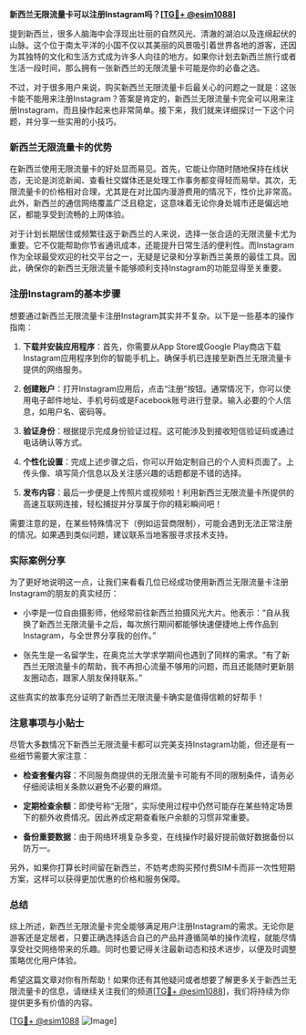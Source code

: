 **新西兰无限流量卡可以注册Instagram吗？[[TG💪+ @esim1088](https://t.me/s/esim1088)]**

提到新西兰，很多人脑海中会浮现出壮丽的自然风光、清澈的湖泊以及连绵起伏的山脉。这个位于南太平洋的小国不仅以其美丽的风景吸引着世界各地的游客，还因为其独特的文化和生活方式成为许多人向往的地方。如果你计划去新西兰旅行或者生活一段时间，那么拥有一张新西兰的无限流量卡可能是你的必备之选。

不过，对于很多用户来说，购买新西兰无限流量卡后最关心的问题之一就是：这张卡能不能用来注册Instagram？答案是肯定的，新西兰无限流量卡完全可以用来注册Instagram，而且操作起来也非常简单。接下来，我们就来详细探讨一下这个问题，并分享一些实用的小技巧。

### 新西兰无限流量卡的优势

在新西兰使用无限流量卡的好处显而易见。首先，它能让你随时随地保持在线状态，无论是浏览新闻、查看社交媒体还是处理工作事务都变得轻而易举。其次，无限流量卡的价格相对合理，尤其是在对比国内漫游费用的情况下，性价比非常高。此外，新西兰的通信网络覆盖广泛且稳定，这意味着无论你身处城市还是偏远地区，都能享受到流畅的上网体验。

对于计划长期居住或频繁往返于新西兰的人来说，选择一张合适的无限流量卡尤为重要。它不仅能帮助你节省通讯成本，还能提升日常生活的便利性。而Instagram作为全球最受欢迎的社交平台之一，无疑是记录和分享新西兰美景的最佳工具。因此，确保你的新西兰无限流量卡能够顺利支持Instagram的功能显得至关重要。

### 注册Instagram的基本步骤

想要通过新西兰无限流量卡注册Instagram其实并不复杂。以下是一些基本的操作指南：

1. **下载并安装应用程序**：首先，你需要从App Store或Google Play商店下载Instagram应用程序到你的智能手机上。确保手机已连接至新西兰无限流量卡提供的网络服务。

2. **创建账户**：打开Instagram应用后，点击“注册”按钮。通常情况下，你可以使用电子邮件地址、手机号码或是Facebook账号进行登录。输入必要的个人信息，如用户名、密码等。

3. **验证身份**：根据提示完成身份验证过程。这可能涉及到接收短信验证码或通过电话确认等方式。

4. **个性化设置**：完成上述步骤之后，你可以开始定制自己的个人资料页面了。上传头像、填写简介信息以及关注感兴趣的话题都是不错的选择。

5. **发布内容**：最后一步便是上传照片或视频啦！利用新西兰无限流量卡所提供的高速互联网连接，轻松捕捉并分享属于你的精彩瞬间吧！

需要注意的是，在某些特殊情况下（例如运营商限制），可能会遇到无法正常注册的情况。如果遇到类似问题，建议联系当地客服寻求技术支持。

### 实际案例分享

为了更好地说明这一点，让我们来看看几位已经成功使用新西兰无限流量卡注册Instagram的朋友的真实经历：

- 小李是一位自由摄影师，他经常前往新西兰拍摄风光大片。他表示：“自从我换了新西兰无限流量卡之后，每次旅行期间都能够快速便捷地上传作品到Instagram，与全世界分享我的创作。”
  
- 张先生是一名留学生，在奥克兰大学求学期间也遇到了同样的需求。“有了新西兰无限流量卡的帮助，我不再担心流量不够用的问题，而且还能随时更新朋友圈动态，跟家人朋友保持联系。”

这些真实的故事充分证明了新西兰无限流量卡确实是值得信赖的好帮手！

### 注意事项与小贴士

尽管大多数情况下新西兰无限流量卡都可以完美支持Instagram功能，但还是有一些细节需要大家注意：

- **检查套餐内容**：不同服务商提供的无限流量卡可能有不同的限制条件，请务必仔细阅读相关条款以避免不必要的麻烦。
  
- **定期检查余额**：即使号称“无限”，实际使用过程中仍然可能存在某些特定场景下的额外收费情况。因此养成定期查看账户余额的习惯非常重要。
  
- **备份重要数据**：由于网络环境复杂多变，在线操作时最好提前做好数据备份以防万一。

另外，如果你打算长时间留在新西兰，不妨考虑购买预付费SIM卡而非一次性短期方案，这样可以获得更加优惠的价格和服务保障。

### 总结

综上所述，新西兰无限流量卡完全能够满足用户注册Instagram的需求。无论你是游客还是定居者，只要正确选择适合自己的产品并遵循简单的操作流程，就能尽情享受社交网络带来的乐趣。同时也要记得关注最新动态和技术进步，以便及时调整策略优化用户体验。

希望这篇文章对你有所帮助！如果你还有其他疑问或者想要了解更多关于新西兰无限流量卡的信息，请继续关注我们的频道[[TG💪+ @esim1088](https://t.me/s/esim1088)]，我们将持续为你提供更多有价值的内容。

[[TG💪+ @esim1088](https://t.me/s/esim1088) ![Image](https://i.postimg.cc/4NQfJmqS/Snipaste-2025-05-13-00-14-12.png)]